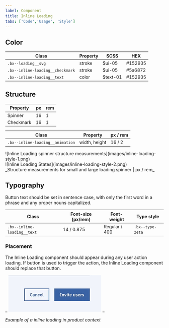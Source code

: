 ```yaml
---
label: Component
title: Inline Loading
tabs: ['Code','Usage', 'Style']
---
```


## Color

| Class                           | Property   |SCSS        | HEX     |
|---------------------------------|------------|------------|---------|
| `.bx--loading__svg`             | stroke     | $ui-05     | #152935 |
| `.bx--inline-loading__checkmark`| stroke     | $ui-05     | #5a6872 |
| `.bx--inline-loading__text`     | color      | $text-01   | #152935 |

## Structure

| Property             | px | rem  |
|----------------------|----|------|
| Spinner        | 16 | 1    |
| Checkmark      | 16 | 1 |

| Class                           | Property     |px / rem    |
|---------------------------------|--------------|------------|
| `.bx--inline-loading__animation`| width, height| 16 / 2     |

<div data-insert-component="ImageGrid">
  <div>
    ![Inline Loading spinner structure measurements](images/inline-loading-style-1.png)
  </div>
  <div>
    ![Inline Loading States](images/inline-loading-style-2.png)
  </div>
</div>
_Structure measurements for small and large loading spinner | px / rem_

## Typography

Button text should be set in sentence case, with only the first word in a phrase and any proper nouns capitalized.

| Class                     | Font-size (px/rem) | Font-weight     | Type style       |
|---------------------------|--------------------|-----------------|------------------|
|`.bx--inline-loading__text`| 14 / 0.875         | Regular / 400   | `.bx--type-zeta` |

### Placement

The Inline Loading component should appear during any user action loading. If button is used to trigger the action, the Inline Loading component should replace that button.

_
![Inline Loading spinner in context example](images/inline-loading-style-3.gif)
_

_Example of a inline loading in product context_
